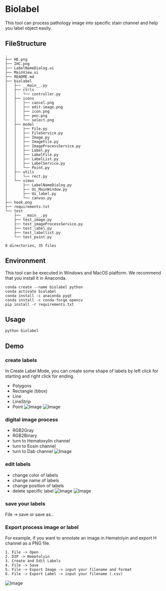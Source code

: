 # Biolabel
This tool can process pathology image into specific stain channel and help you label object easily. 
## FileStructure
```
.
├── HE.png
├── IHC.png
├── LabelNameDialog.ui
├── MainView.ui
├── README.md
├── biolabel
│   ├── __main__.py
│   ├── ctrls
│   │   └── controller.py
│   ├── icons
│   │   ├── cancel.png
│   │   ├── edit-image.png
│   │   ├── icon.png
│   │   ├── pen.png
│   │   └── select.png
│   ├── model
│   │   ├── File.py
│   │   ├── FileService.py
│   │   ├── Image.py
│   │   ├── ImageFile.py
│   │   ├── ImageProcessService.py
│   │   ├── Label.py
│   │   ├── LabelFile.py
│   │   ├── LabelList.py
│   │   ├── LabelService.py
│   │   └── Point.py
│   ├── utils
│   │   └── rect.py
│   └── views
│       ├── LabelNameDialog.py
│       ├── Ui_MainWindow.py
│       ├── Ui_label.py
│       └── canvas.py
├── hook.png
├── requirements.txt
└── test
    ├── __main__.py
    ├── test_image.py
    ├── test_imageProcessService.py
    ├── test_label.py
    ├── test_labellist.py
    └── test_point.py

8 directories, 35 files
```

## Environment
This tool can be executed in Windows and MacOS platform.
We recommend that you install it in Anaconda.
```
conda create --name biolabel python
conda activate biolabel
conda install -c anaconda pyqt
conda install -c conda-forge opencv
pip install -r requirements.txt
```

## Usage
```
python biolabel
```

## Demo
### create labels
In Create Label Mode, you can create some shape of labels by left click for starting and right click for ending.
- Polygons
- Rectangle (bbox)
- Line
- LineStrip
- Point
![Image](img/createLabel.png)
![Image](img/OpenCreate.gif)

### digital image process
- RGB2Gray
- RGB2Binary
- turn to Hematoxylin channel
- turn to Eosin channel
- turn to Dab channel
![Image](img/imageProcess.png)
### edit labels
- change color of labels
- change name of labels
- change position of labels
- delete specific label
![Image](img/ChangeColor.gif)
![Image](img/DeleteCreate.gif)
### save your labels
File -> save or save as..

### Export process image or label
For example, if you want to annotate an image in Hematolyin and export H channel as a PNG file.
```
1. File -> Open
2. DIP -> Hematolyin
3. Create and Edit Labels
4. File -> Save
5. File -> Export Image -> input your filename and format
6. File -> Export Label -> input your filename (.csv)
```
![Image](img/Export.gif)

